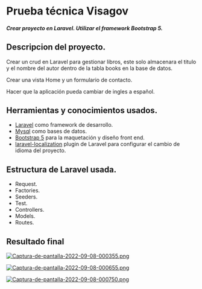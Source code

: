 # Prueba técnica Visagov
##### Crear proyecto en Laravel. Utilizar el framework Bootstrap 5.

## Descripcion del proyecto.
Crear un crud en Laravel para gestionar libros, este solo almacenara el titulo y el nombre del autor dentro de la tabla books en la base de datos.

Crear una vista Home y un formulario de contacto.

Hacer que la aplicación pueda cambiar de ingles a español. 

## Herramientas y conocimientos usados.

* [Laravel](https://laravel.com/ "Laravel") como framework de desarrollo.
* [Mysql](https://www.mysql.com/ "Mysql") como bases de datos.
* [Bootstrap 5](https://getbootstrap.com/ "Bootstrap 5") para la maquetación y diseño front end.
* [laravel-localization](https://github.com/mcamara/laravel-localization "laravel-localization") plugin de Laravel para configurar el cambio de idioma del proyecto.

## Estructura de Laravel usada.
* Request.
* Factories.
* Seeders.
* Test.
* Controllers.
* Models.
* Routes.

## Resultado final 
[![Captura-de-pantalla-2022-09-08-000355.png](https://i.postimg.cc/bwd5ppyq/Captura-de-pantalla-2022-09-08-000355.png)](https://postimg.cc/v4FhvRxK)

[![Captura-de-pantalla-2022-09-08-000655.png](https://i.postimg.cc/jjH4rF7s/Captura-de-pantalla-2022-09-08-000655.png)](https://postimg.cc/mcrHYVjq)

[![Captura-de-pantalla-2022-09-08-000750.png](https://i.postimg.cc/PJPDN3Pv/Captura-de-pantalla-2022-09-08-000750.png)](https://postimg.cc/RJxhDT1v)
